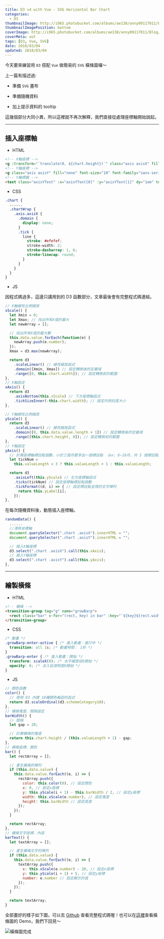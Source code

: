 ```yaml
---
title: D3 v4 with Vue - SVG Horizontal Bar Chart
categories:
  - D3
thumbnailImage: http://i965.photobucket.com/albums/ae138/anny09117011/Blog/d3-vue-banner.png
thumbnailImagePosition: bottom
coverImage: http://i965.photobucket.com/albums/ae138/anny09117011/Blog/d3-vue-banner-blog.png
coverMeta: out
tags: [D3, Vue, SVG]
date: 2018/03/04
updated: 2018/03/04
---
```


今天要來練習用 `D3` 搭配 `Vue` 做簡易的 `SVG` 橫條圖囉～

<!--more-->

上一篇有描述過:

* 準備 `SVG` 畫布

* 準備隨機資料

* 加上提示資料的 tooltip

這幾個部分大同小異，所以這裡就不再次解釋，我們直接從處理座標軸開始說起。

***
## 插入座標軸

* HTML

```html
<!-- X軸座標 -->
<g :transform="`translate(0, ${chart.height})`" class="axis axisX" fill="none" font-size="10" font-family="sans-serif" text-anchor="middle"></g>
<!-- Y軸座標 -->
<g class="axis axisY" fill="none" font-size="10" font-family="sans-serif" text-anchor="end"></g>
<!-- Y軸標籤 -->
<text class="axisYText" :x="axisYText[0]" :y="axisYText[1]" dy="1em" text-anchor="middle">件數</text>
```

* CSS

```css
.chart {
  ......
  .chartWrap {
    .axis.axisX {
      .domain {
        display: none;
      }
      .tick {
        line {
          stroke: #efefef;
          stroke-width: 2;
          stroke-dasharray: 1, 6;
          stroke-linecap: round;
        }
      }
    }
  }
}
```

* JS

因程式碼過多，這邊只講用到的 D3 函數部分，文章最後會有完整程式碼連結。

```js
// X軸線性比例縮放
xScale() {
  let Xmin = 0;
  let Xmax; // 找出所有X值的最大
  let newArray = [];

  // 找出所有X值的最大數
  this.data.value.forEach(function(e) {
    newArray.push(e.number);
  });
  Xmax = d3.max(newArray);

  return d3
    .scaleLinear() // 線性縮放函式
    .domain([Xmin, Xmax]) // 設定轉換後的定義域
    .range([0, this.chart.width]); // 設定轉換前的範圍
},
// X軸設定
xAxis() {
  return d3
    .axisBottom(this.xScale) // 下方座標軸函式
    .tickSizeInner(-this.chart.width); // 設定内侧刻度大小
},
```

```js
// Y軸線性比例縮放
yScale() {
  return d3
    .scaleLinear() // 線性縮放函式
    .domain([0, this.data.value.length + 1]) // 設定轉換後的定義域
    .range([this.chart.height, 0]); // 設定轉換前的範圍
},
// Y軸設定
yAxis() {
  // 計算座標軸標註點個數，小於三個月要多加一個標註點 （ex: 6~10月，共 5 個標註點）
  let tickNum =
    this.valueLength < 3 ? this.valueLength + 1 : this.valueLength;

  return d3
    .axisLeft(this.yScale) // 左方座標軸函式
    .ticks(tickNum) // 設定座標軸標註點個數
    .tickFormat((d, i) => { // 設定標註點呈現的文字陣列
      return this.yLabel[i];
    });
},
```

在每次隨機資料後，動態插入座標軸。

```js
randomData() {
  ......
  //清除坐標軸
  document.querySelector(".chart .axisX").innerHTML = "";
  document.querySelector(".chart .axisY").innerHTML = "";

  // 插入X軸座標
  d3.select(".chart .axisX").call(this.xAxis);
  // 插入Y軸座標
  d3.select(".chart .axisY").call(this.yAxis);
},
```

***
## 繪製橫條

* HTML

```html
<!-- 橫條 -->
<transition-group tag="g" name="growBarp">
  <rect class="bar" v-for="(rect, key) in bar" :key="`${key}${rect.width}${rect.y}`" :fill="rect.color" :x="rect.x" :y="rect.y" :width="rect.width" :height="rect.height" v-on:mouseover="showTooltip(key, $event)" v-on:mouseout="hiddenTooltip"></rect>
</transition-group>
```

* CSS

```css
/* 動畫 */
.growBarp-enter-active { /* 進入動畫：進行中 */
  transition: all 1s; /* 動畫時間： 1秒 */
}
.growBarp-enter { /* 進入動畫：開始 */
  transform: scaleX(0); /* 水平縮放從0開始 */
  opacity: 0; /* 淡入從透明度0開始 */
}
```

* JS

```js
// 顏色函數
color() {
  // 使用 D3 內建 10種顏色輪迴的函式
  return d3.scaleOrdinal(d3.schemeCategory10);
},
// 橫條寬度、間隔設定
barWidth() {
  // 間隔
  let gap = 20;

  // 計算橫條的寬度
  return this.chart.height / (this.valueLength + 1) - gap;
},
// 橫條座標、顏色
bar() {
  let rectArray = [];

  // 產生橫條的陣列
  if (this.data.value) {
    this.data.value.forEach((e, i) => {
      rectArray.push({
        color: this.color(0), // 設定顏色
        x: 0, // 設定x座標
        y: this.yScale(i + 1) - this.barWidth / 2, // 設定y座標
        width: this.xScale(e.number), // 設定寬度
        height: this.barWidth // 設定高度
      });
    });
  }

  return rectArray;
},
// 橫條文字座標、內容
barText() {
  let textArray = [];

  // 產生橫條文字的陣列
  if (this.data.value) {
    this.data.value.forEach((e, i) => {
      textArray.push({
        x: this.xScale(e.number) - 20, // 設定x座標
        y: this.yScale(i + 1) + 5, // 設定y座標
        number: e.number // 設定顯示的值
      });
    });
  }

  return textArray;
}
```

全部畫好的樣子如下圖，可以去 [Github](https://github.com/Annilla/d3-practice-vue-svg/blob/master/src/components/BarPChart.vue) 查看完整程式碼喔！也可以在[這裡](https://annilla.github.io/d3-practice-vue-svg/dist/)查看橫條圖的 Demo，我們下回見～

![橫條圖完成](http://i965.photobucket.com/albums/ae138/anny09117011/Blog/2018-03-04_1029.png "橫條圖")